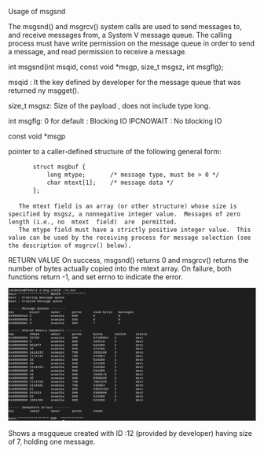 Usage of msgsnd

       
 The  msgsnd()  and msgrcv() system calls are used to send messages to, and receive messages from, a System V message queue.  The calling process must have write permission on the message queue in order to send a message, and read permission to receive a message.



int msgsnd(int msqid, const void *msgp, size_t msgsz, int msgflg);

msqid : It the key defined by developer for the message queue that was returned ny msgget().

size_t msgsz: Size of the payload , does not include type long.

int msgflg: 0 for default : Blocking IO
            IPCNOWAIT : No blocking IO
 
const void *msgp   

 pointer to a caller-defined structure of the following general form:

           struct msgbuf {
               long mtype;       /* message type, must be > 0 */
               char mtext[1];    /* message data */
           };

       The mtext field is an array (or other structure) whose size is specified by msgsz, a nonnegative integer value.  Messages of zero length (i.e., no  mtext  field)  are  permitted.
       The mtype field must have a strictly positive integer value.  This value can be used by the receiving process for message selection (see the description of msgrcv() below).

RETURN VALUE
       On success, msgsnd() returns 0 and msgrcv() returns the number of bytes actually copied into the mtext array.  On failure, both functions return -1, and set errno to indicate the
       error.

![output](./output.png)

Shows a msgqueue created with ID :12 (provided by developer) having size of 7, holding one message.


